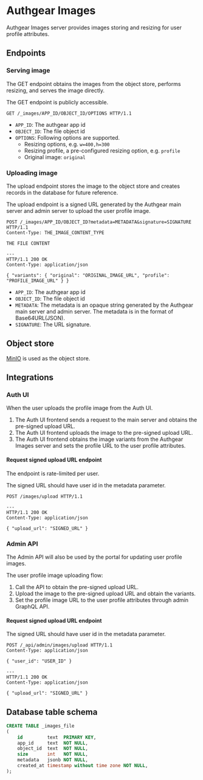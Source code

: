 # Authgear Images

Authgear Images server provides images storing and resizing for user profile attributes.

## Endpoints

### Serving image

The GET endpoint obtains the images from the object store, performs resizing, and serves the image directly.

The GET endpoint is publicly accessible.

```
GET /_images/APP_ID/OBJECT_ID/OPTIONS HTTP/1.1
```

- `APP_ID`: The authgear app id
- `OBJECT_ID`: The file object id
- `OPTIONS`: Following options are supported.
    - Resizing options, e.g. `w=400,h=300`
    - Resizing profile, a pre-configured resizing option, e.g. `profile`
    - Original image: `original`

### Uploading image

The upload endpoint stores the image to the object store and creates records in the database for future reference.

The upload endpoint is a signed URL generated by the Authgear main server and admin server to upload the user profile image.

```
POST /_images/APP_ID/OBJECT_ID?metadata=METADATA&signature=SIGNATURE HTTP/1.1
Content-Type: THE_IMAGE_CONTENT_TYPE

THE FILE CONTENT

---
HTTP/1.1 200 OK
Content-Type: application/json

{ "variants": { "original": "ORIGINAL_IMAGE_URL", "profile": "PROFILE_IMAGE_URL" } }
```

- `APP_ID`: The authgear app id
- `OBJECT_ID`: The file object id
- `METADATA`: The metadata is an opaque string generated by the Authgear main server and admin server. The metadata is in the format of Base64URL(JSON).
- `SIGNATURE`: The URL signature.

## Object store

[MinIO](https://min.io/) is used as the object store.

## Integrations

### Auth UI

When the user uploads the profile image from the Auth UI.
1. The Auth UI frontend sends a request to the main server and obtains the pre-signed upload URL.
1. The Auth UI frontend uploads the image to the pre-signed upload URL.
1. The Auth UI frontend obtains the image variants from the Authgear Images server and sets the profile URL to the user profile attributes.

#### Request signed upload URL endpoint

The endpoint is rate-limited per user.

The signed URL should have user id in the metadata parameter.

```
POST /images/upload HTTP/1.1

---
HTTP/1.1 200 OK
Content-Type: application/json

{ "upload_url": "SIGNED_URL" }
```

### Admin API

The Admin API will also be used by the portal for updating user profile images.

The user profile image uploading flow:
1. Call the API to obtain the pre-signed upload URL.
2. Upload the image to the pre-signed upload URL and obtain the variants.
3. Set the profile image URL to the user profile attributes through admin GraphQL API.

#### Request signed upload URL endpoint

The signed URL should have user id in the metadata parameter.

```
POST /_api/admin/images/upload HTTP/1.1
Content-Type: application/json

{ "user_id": "USER_ID" }

---
HTTP/1.1 200 OK
Content-Type: application/json

{ "upload_url": "SIGNED_URL" }
```

## Database table schema

```sql
CREATE TABLE _images_file
(
    id         text  PRIMARY KEY,
    app_id     text  NOT NULL,
    object_id  text  NOT NULL,
    size       int   NOT NULL,
    metadata   jsonb NOT NULL,
    created_at timestamp without time zone NOT NULL,
);
```
